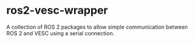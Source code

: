 # ros2-vesc-wrapper
A collection of ROS 2 packages to allow simple communication between ROS 2 and VESC using a serial connection.
